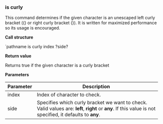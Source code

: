 ### is curly

This command determines if the given character is an unescaped left curly
bracket ({) or right curly bracket (}).  It is written for maximized
performance so its usage is encouraged.

**Call structure**

`pathname is curly index ?side?

**Return value**

Returns true if the given character is a curly bracket

**Parameters**

| Parameter | Description |
| - | - |
| index | Index of character to check. |
| side | Specifies which curly bracket we want to check.  Valid values are:  **left**, **right** or **any**.  If this value is not specified, it defaults to **any**. |
